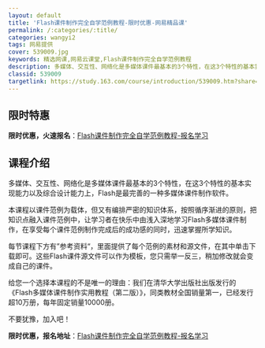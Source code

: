 ```yaml
---
layout: default
title: 'Flash课件制作完全自学范例教程-限时优惠-网易精品课'
permalink: /:categories/:title/
categories: wangyi2
tags: 网易提供
cover: 539009.jpg
keywords: 精选网课,网易云课堂,Flash课件制作完全自学范例教程
description: 多媒体、交互性、网络化是多媒体课件最基本的3个特性，在这3个特性的基本实现能力以及综合设计能力上，Flash是最完善的一
classid: 539009
targetlink: https://study.163.com/course/introduction/539009.htm?share=1&shareId=1025206652&utm_campaign=share&utm_medium=iphoneShare&utm_source=&utm_u=1025206652
---
```


## 限时特惠

**限时优惠，火速报名**：[Flash课件制作完全自学范例教程-报名学习](https://study.163.com/course/introduction/539009.htm?share=1&shareId=1025206652&utm_campaign=share&utm_medium=iphoneShare&utm_source=&utm_u=1025206652)

## 课程介绍

多媒体、交互性、网络化是多媒体课件最基本的3个特性，在这3个特性的基本实现能力以及综合设计能力上，Flash是最完善的一种多媒体课件制作软件。



本课程以课件范例为载体，但又有编排严密的知识体系，按照循序渐进的原则，把知识点融入课件范例中，让学习者在快乐中由浅入深地学习Flash多媒体课件制作，在享受每个课件范例制作完成后的成功感的同时，迅速掌握所学知识。



每节课程下方有”参考资料“，里面提供了每个范例的素材和源文件，在其中单击下载即可。这些Flash课件源文件可以作为模板，您只需举一反三，稍加修改就会变成自己的课件。



给您一个选择本课程的不是唯一的理由：我们在清华大学出版社出版发行的《Flash多媒体课件制作实用教程（第二版）》，同类教材全国销量第一，已经发行超10万册，每年固定销量10000册。



不要犹豫，加入吧！

**限时优惠，报名地址**：[Flash课件制作完全自学范例教程-报名学习](https://study.163.com/course/introduction/539009.htm?share=1&shareId=1025206652&utm_campaign=share&utm_medium=iphoneShare&utm_source=&utm_u=1025206652)

